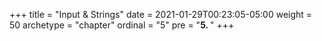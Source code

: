 +++
title = "Input & Strings"
date = 2021-01-29T00:23:05-05:00
weight = 50
archetype = "chapter"
ordinal = "5"
pre = "<b>5. </b>"
+++


